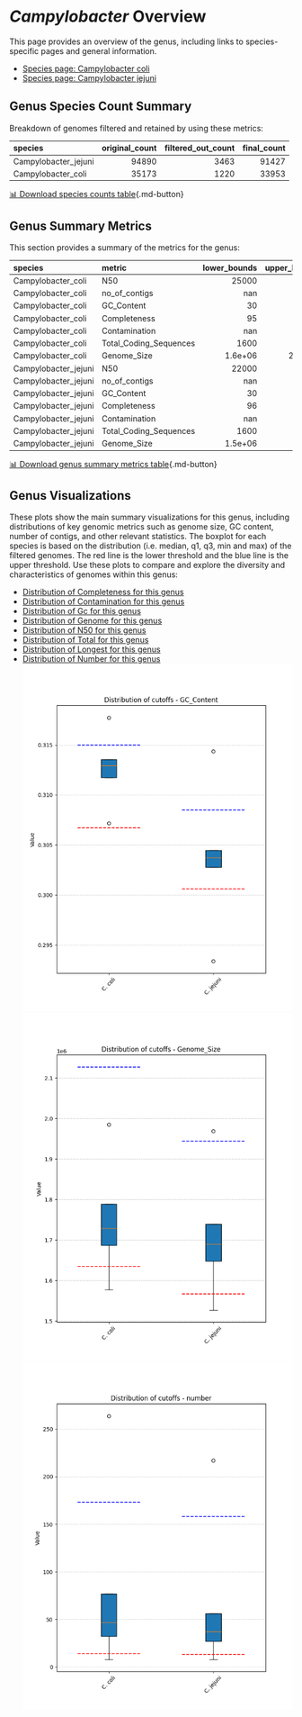 # *Campylobacter* Overview
This page provides an overview of the genus, including links to species-specific pages and general information.

- [Species page: Campylobacter coli](Campylobacter_coli/index.md)
- [Species page: Campylobacter jejuni](Campylobacter_jejuni/index.md)
## Genus Species Count Summary
Breakdown of genomes filtered and retained by using these metrics:

| species              |   original_count |   filtered_out_count |   final_count |
|:---------------------|-----------------:|---------------------:|--------------:|
| Campylobacter_jejuni |            94890 |                 3463 |         91427 |
| Campylobacter_coli   |            35173 |                 1220 |         33953 |


[📊 Download species counts table](species_counts.csv){.md-button}
## Genus Summary Metrics
This section provides a summary of the metrics for the genus:

| species              | metric                 |   lower_bounds |   upper_bounds |
|:---------------------|:-----------------------|---------------:|---------------:|
| Campylobacter_coli   | N50                    |    25000       |      nan       |
| Campylobacter_coli   | no_of_contigs          |      nan       |      180       |
| Campylobacter_coli   | GC_Content             |       30       |       32       |
| Campylobacter_coli   | Completeness           |       95       |      nan       |
| Campylobacter_coli   | Contamination          |      nan       |       13       |
| Campylobacter_coli   | Total_Coding_Sequences |     1600       |     2300       |
| Campylobacter_coli   | Genome_Size            |        1.6e+06 |        2.2e+06 |
| Campylobacter_jejuni | N50                    |    22000       |      nan       |
| Campylobacter_jejuni | no_of_contigs          |      nan       |      160       |
| Campylobacter_jejuni | GC_Content             |       30       |       31       |
| Campylobacter_jejuni | Completeness           |       96       |      nan       |
| Campylobacter_jejuni | Contamination          |      nan       |       10       |
| Campylobacter_jejuni | Total_Coding_Sequences |     1600       |     2200       |
| Campylobacter_jejuni | Genome_Size            |        1.5e+06 |        2e+06   |


[📊 Download genus summary metrics table](genus_summary_metrics.csv){.md-button}
## Genus Visualizations
These plots show the main summary visualizations for this genus, including distributions of key genomic metrics such as genome size, GC content, number of contigs, and other relevant statistics. The boxplot for each species is based on the distribution (i.e. median, q1, q3, min and max) of the filtered genomes. The red line is the lower threshold and the blue line is the upper threshold. Use these plots to compare and explore the diversity and characteristics of genomes within this genus:

- [Distribution of Completeness for this genus](Completeness_Specific_boxplot_0.png)
- [Distribution of Contamination for this genus](Contamination_boxplot_0.png)
- [Distribution of Gc for this genus](GC_Content_boxplot_0.png)
- [Distribution of Genome for this genus](Genome_Size_boxplot_0.png)
- [Distribution of N50 for this genus](N50_boxplot_0.png)
- [Distribution of Total for this genus](Total_Coding_Sequences_boxplot_0.png)
- [Distribution of Longest for this genus](longest_boxplot_0.png)
- [Distribution of Number for this genus](number_boxplot_0.png)
![Distribution of Gc](GC_Content_boxplot_0.png)
![Distribution of Genome](Genome_Size_boxplot_0.png)
![Distribution of Number](number_boxplot_0.png)
